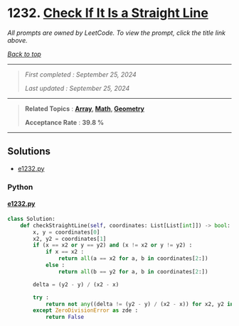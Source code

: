 # 1232. [Check If It Is a Straight Line](<https://leetcode.com/problems/check-if-it-is-a-straight-line>)

*All prompts are owned by LeetCode. To view the prompt, click the title link above.*

*[Back to top](<../README.md>)*

------

> *First completed : September 25, 2024*
>
> *Last updated : September 25, 2024*

------

> **Related Topics** : **[Array](<by_topic/Array.md>), [Math](<by_topic/Math.md>), [Geometry](<by_topic/Geometry.md>)**
>
> **Acceptance Rate** : **39.8 %**

------

## Solutions

- [e1232.py](<../my-submissions/e1232.py>)
### Python
#### [e1232.py](<../my-submissions/e1232.py>)
```Python
class Solution:
    def checkStraightLine(self, coordinates: List[List[int]]) -> bool:
        x, y = coordinates[0]
        x2, y2 = coordinates[1]
        if (x == x2 or y == y2) and (x != x2 or y != y2) :
            if x == x2 :
                return all(a == x2 for a, b in coordinates[2:])
            else :
                return all(b == y2 for a, b in coordinates[2:])

        delta = (y2 - y) / (x2 - x)

        try :
            return not any((delta != (y2 - y) / (x2 - x)) for x2, y2 in coordinates[2:])
        except ZeroDivisionError as zde :
            return False

```

